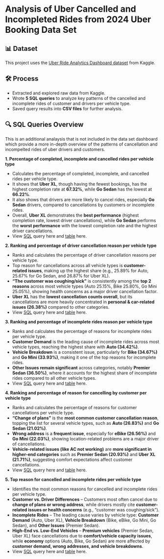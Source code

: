 # Analysis of Uber Cancelled and Incompleted Rides from 2024 Uber Booking Data Set

## 📊 Dataset  
This project uses the [Uber Ride Analytics Dashboard dataset](https://www.kaggle.com/datasets/yashdevladdha/uber-ride-analytics-dashboard/data) from Kaggle.  

## 🛠️ Process  
- Extracted and explored raw data from Kaggle.  
- Wrote **5 SQL queries** to analyze key patterns of the cancelled and incomplete rides of customer and drivers
  per vehicle type.  
- Saved query results into **CSV files** for further analysis.  

## 🔍 SQL Queries Overview  

This is an additional analaysis that is not included in the data set dashboard which provide a more in-depth overview 
of the patterns of cancellation and incompelted rides of uber drivers and customers.

**1. Percentage of completed, incomplete and cancelled rides per vehicle type**  
   - Calculates the percentage of completed, incomplete, and cancelled rides per vehicle type.
   - It shows that **Uber XL**, though having the fewest bookings, has the highest completion rate at **67.32%**, while **Go Sedan** has the lowest at **66.22%**.
   - It also shows that drivers are more likely to cancel rides, especially **Go Sedan** drivers, compared to cancellations by customers or incomplete rides.
   - Overall, **Uber XL** demonstrates the **best performance** (highest completion rate, lowest driver cancellations), while **Go Sedan** performs the **worst performance** with the lowest completion rate and the highest driver cancellations.
   - View [SQL](https://github.com/renielviado/SQL-Projects/blob/ba5649bb86f75bedac3659d77f78f3eb43b81685/Percentage%20of%20completed%2C%20incomplete%20and%20cancelled%20rides%20per%20vehicle%20type.sql) query here and [table](https://github.com/renielviado/SQL-Projects/blob/ba5649bb86f75bedac3659d77f78f3eb43b81685/Percentage%20of%20completed%2C%20incomplete%20and%20cancelled%20rides%20per%20vehicle%20type.csv) here.


**2. Ranking and percentage of driver cancellation reason per vehicle type**  
   - Ranks and calculates the percentage of driver cancellation reasons per vehicle type.
   - Top reason for cancellations across all vehicle types is **customer-related issues**, making up the highest share (e.g., 25.89% for Auto, 25.67% for Go Sedan, and 26.87% for Uber XL).
   - **“The customer was coughing/sick”** is consistently among the **top 2 reasons** across most vehicle types (Auto 25.15%, Bike 25.80%, Go Mini 25.05%), showing health concerns as a major driver cancellation factor.
   - **Uber XL** has the **lowest cancellation counts overall**, but its cancellations are more heavily concentrated in **personal & car-related issues (26.38%)** compared to other categories.
   - View [SQL](https://github.com/renielviado/SQL-Projects/blob/9e2e5ead166ccbb4935f63f68387ec04ea6477fa/Ranking%20and%20percentage%20of%20driver%20cancellation%20reason%20per%20vehicle%20type.sql) query here and [table](https://github.com/renielviado/SQL-Projects/blob/9e2e5ead166ccbb4935f63f68387ec04ea6477fa/Ranking%20and%20percentage%20of%20driver%20cancellation%20reason%20per%20vehicle%20type.csv) here.

**3. Ranking and percentage of incomplete rides reason per vehicle type**  
   - Ranks and calculates the percentage of reasons for incomplete rides per vehicle type.
   - **Customer Demand** is the leading cause of incomplete rides across most vehicle types, reaching the highest share with **Auto (34.42%)**.
   - **Vehicle Breakdown** is a consistent issue, particularly for **Bike (34.67%)** and **Go Mini (33.93%)**, making it one of the top reasons for incomplete rides.
   - **Other Issues remain significant** across categories, notably **Premier Sedan (36.50%)**, where it accounts for the highest share of incomplete rides compared to all other vehicle types.
   - View [SQL](https://github.com/renielviado/SQL-Projects/blob/9e2e5ead166ccbb4935f63f68387ec04ea6477fa/Ranking%20and%20percentage%20of%20incomplete%20rides%20reason%20per%20vehicle%20type.sql) query here and [table](https://github.com/renielviado/SQL-Projects/blob/9e2e5ead166ccbb4935f63f68387ec04ea6477fa/Ranking%20and%20percentage%20of%20incomplete%20rides%20reason%20per%20vehicle%20type.csv) here.

**4. Ranking and percentage of reason for cancelling by customer per vehicle type**  
   - Ranks and calculates the percentage of reasons for customer cancellations per vehicle type.
   - **“Change of plans”** is the **most common customer cancellation reason**, topping the list for several vehicle types, such as **Auto (26.83%)** and **Go Sedan (21.02%)**.
   - **Wrong address** is a **frequent issue**, especially for **eBike (26.56%)** and **Go Mini (22.03%)**, showing location-related problems are a major driver of cancellations.
   - **Vehicle-related issues (like AC not working)** are **more significant in higher-end categories** such as **Premier Sedan (20.93%)** and **Uber XL (21.71%)**, suggesting comfort expectations affect customer cancellations.
   - View [SQL](https://github.com/renielviado/SQL-Projects/blob/9e2e5ead166ccbb4935f63f68387ec04ea6477fa/Ranking%20and%20percentage%20of%20reason%20for%20cancelling%20by%20customer%20per%20vehicle%20type.sql) query here and [table](https://github.com/renielviado/SQL-Projects/blob/9e2e5ead166ccbb4935f63f68387ec04ea6477fa/Ranking%20and%20percentage%20of%20reason%20for%20cancelling%20by%20customer%20per%20vehicle%20type.csv) here. 

**5. Top reason for cancelled and incomplete rides per vehicle type**  
   - Identifies the most common reasons for cancelled and incomplete rides per vehicle type.
   - **Customer vs. Driver Differences** – Customers most often cancel due to **change of plans or wrong address**, while drivers mostly cite **customer-related issues or health concerns** (e.g., “customer was coughing/sick”).
   - **Incomplete Rides** – The leading cause varies by vehicle type: **Customer Demand** (Auto, Uber XL), **Vehicle Breakdown** (Bike, eBike, Go Mini, Go Sedan), and **Other Issues** (Premier Sedan).
   - **High-End vs. Low-End Vehicles** – **Premium vehicles** (Premier Sedan, Uber XL) face cancellations due to **comfort/vehicle capacity issues**, while **economy** options (Auto, Bike, Go Sedan) are more affected by **customer demand, wrong addresses, and vehicle breakdowns**.
   - View [SQL](https://github.com/renielviado/SQL-Projects/blob/9e2e5ead166ccbb4935f63f68387ec04ea6477fa/Top%20reason%20for%20cancelled%20and%20incomplete%20rides%20per%20vehicle%20type.sql) query here and [table](https://github.com/renielviado/SQL-Projects/blob/9e2e5ead166ccbb4935f63f68387ec04ea6477fa/Top%20reason%20for%20cancelled%20and%20incomplete%20rides%20per%20vehicle%20type.csv) here.

